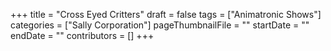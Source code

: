 +++
title = "Cross Eyed Critters"
draft = false
tags = ["Animatronic Shows"]
categories = ["Sally Corporation"]
pageThumbnailFile = ""
startDate = ""
endDate = ""
contributors = []
+++
